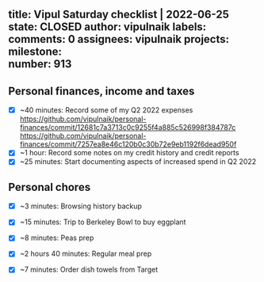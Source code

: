 title:	Vipul Saturday checklist | 2022-06-25
state:	CLOSED
author:	vipulnaik
labels:	
comments:	0
assignees:	vipulnaik
projects:	
milestone:	
number:	913
--
## Personal finances, income and taxes

- [x] ~40 minutes: Record some of my Q2 2022 expenses https://github.com/vipulnaik/personal-finances/commit/12681c7a3713c0c9255f4a885c526998f384787c https://github.com/vipulnaik/personal-finances/commit/7257ea8e46c120b0c30b72e9eb1192f6dead950f
- [x] ~1 hour: Record some notes on my credit history and credit reports
- [x] ~25 minutes: Start documenting aspects of increased spend in Q2 2022 

## Personal chores

- [x] ~3 minutes: Browsing history backup
- [x] ~15 minutes: Trip to Berkeley Bowl to buy eggplant 
- [x] ~8 minutes: Peas prep
- [x] ~2 hours 40 minutes: Regular meal prep 
- [x] ~7 minutes: Order dish towels from Target 

